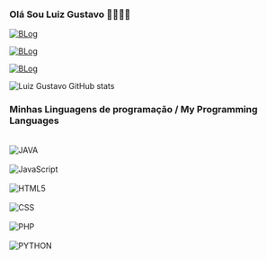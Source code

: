 ### Olá Sou Luiz Gustavo 🖐🏿🖐🏿

[![BLog](https://img.shields.io/badge/LinkedIn-0077B5?style=for-the-badge&logo=linkedin&logoColor=white)](https://www.linkedin.com/in/luiz-gustavo-81b050213/)

[![BLog](https://img.shields.io/badge/Discord-7289DA?style=for-the-badge&logo=discord&logoColor=white)]()

[![BLog](https://img.shields.io/badge/Gmail-D14836?style=for-the-badge&logo=gmail&logoColor=white)](luizgustavo200219@gmail.com)

![Luiz Gustavo GitHub stats](https://github-readme-stats.vercel.app/api?username=LuizGustavoCSantos&show_icons=true&theme=radical)

### Minhas Linguagens de programação / My Programming Languages

<div style="display: inline_nlock"><br/>
<img align="center" alt="JAVA" src="https://img.shields.io/badge/Java-ED8B00?style=for-the-badge&logo=openjdk&logoColor=white"/>
</div>

<div style="display: inline_nlock"><br/>
<img align="center" alt="JavaScript" src="https://img.shields.io/badge/JavaScript-323330?style=for-the-badge&logo=javascript&logoColor=F7DF1E"/>
</div>

<div style="display: inline_nlock"><br/>
<img align="center" alt="HTML5" src="https://img.shields.io/badge/HTML5-E34F26?style=for-the-badge&logo=html5&logoColor=white"/>
</div>

<div style="display: inline_nlock"><br/>
<img align="center" alt="CSS" src="https://img.shields.io/badge/CSS3-1572B6?style=for-the-badge&logo=css3&logoColor=white"/>
</div>

<div style="display: inline_nlock"><br/>
<img align="center" alt="PHP" src="https://img.shields.io/badge/PHP-777BB4?style=for-the-badge&logo=php&logoColor=white"/>
</div>


<div style="display: inline_nlock"><br/>
<img align="center" alt="PYTHON" src="https://img.shields.io/badge/Python-14354C?style=for-the-badge&logo=python&logoColor=white"/>
</div>
